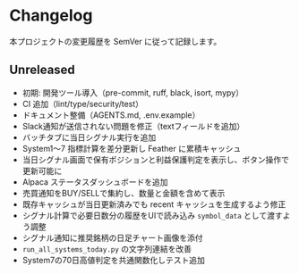 # Changelog

本プロジェクトの変更履歴を SemVer に従って記録します。

## Unreleased
- 初期: 開発ツール導入（pre-commit, ruff, black, isort, mypy）
- CI 追加（lint/type/security/test）
- ドキュメント整備（AGENTS.md, .env.example）
- Slack通知が送信されない問題を修正（textフィールドを追加）
- バッチタブに当日シグナル実行を追加
- System1〜7 指標計算を差分更新し Feather に累積キャッシュ
- 当日シグナル画面で保有ポジションと利益保護判定を表示し、ボタン操作で更新可能に
- Alpaca ステータスダッシュボードを追加
- 売買通知をBUY/SELLで集約し、数量と金額を含めて表示
- 既存キャッシュが当日更新済みでも recent キャッシュを生成するよう修正
- シグナル計算で必要日数分の履歴をUIで読み込み `symbol_data` として渡すよう調整
- シグナル通知に推奨銘柄の日足チャート画像を添付
- `run_all_systems_today.py` の文字列連結を改善
- System7の70日高値判定を共通関数化しテスト追加
